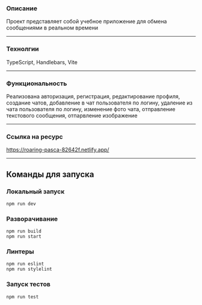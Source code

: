 ### Описание

Проект представляет собой учебное приложение для обмена сообщениями в реальном времени

---

### Технолгии

TypeScript, Handlebars, Vite

---

### Функциональность

Реализована авторизация, регистрация, редактирование профиля, создание чатов, добавление в чат пользователя по логину, удаление из чата пользователя по логину, изменение фото чата, отправление текстового сообщения, отпарвление изображение

---

### Ссылка на ресурс

https://roaring-pasca-82642f.netlify.app/

---

## Команды для запуска

### Локальный запуск
```
npm run dev
```

### Разворачивание
```
npm run build
npm run start
```
### Линтеры
```
npm run eslint
npm run stylelint
```

### Запуск тестов
```
npm run test
```
